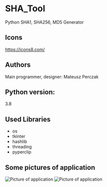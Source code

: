# SHA_Tool

Python SHA1, SHA256, MD5 Generator

## Icons

https://icons8.com/

## Authors

Main programmer, designer: Mateusz Perczak

## Python version:

3.8

## Used Libraries

- os
- tkinter
- hashlib
- threading
- pyperclip

## Some pictures of application

![Picture of application](https://github.com/losek1/SHA_Tool/blob/master/images/1.PNG)
![Picture of application](https://github.com/losek1/SHA_Tool/blob/master/images/2.PNG)

